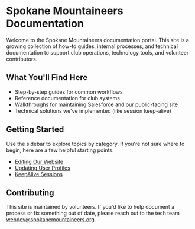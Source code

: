 # Spokane Mountaineers Documentation

Welcome to the Spokane Mountaineers documentation portal. This site is a growing collection of how-to guides, internal processes, and technical documentation to support club operations, technology tools, and volunteer contributors.

## What You'll Find Here

- Step-by-step guides for common workflows
- Reference documentation for club systems
- Walkthroughs for maintaining Salesforce and our public-facing site
- Technical solutions we've implemented (like session keep-alive)

## Getting Started

Use the sidebar to explore topics by category. If you're not sure where to begin, here are a few helpful starting points:

- [Editing Our Website](website-editing.md)
- [Updating User Profiles](user-profile-management.md)
- [KeepAlive Sessions](keepalive-sessions.md)

## Contributing

This site is maintained by volunteers. If you'd like to help document a process or fix something out of date, please reach out to the tech team [webdev@spokanemountaineers.org](mailto:webdev@spokanemountaineers.org).
